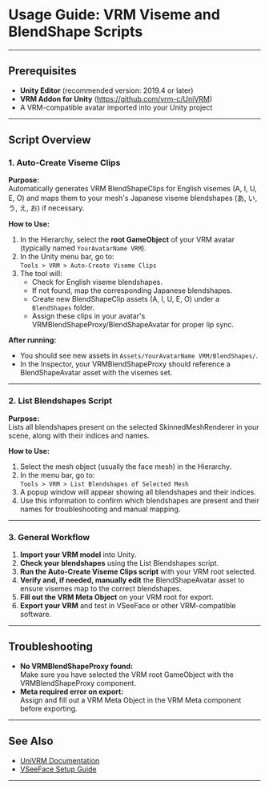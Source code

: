 # Usage Guide: VRM Viseme and BlendShape Scripts

---

## Prerequisites

- **Unity Editor** (recommended version: 2019.4 or later)
- **VRM Addon for Unity** (https://github.com/vrm-c/UniVRM)
- A VRM-compatible avatar imported into your Unity project

---

## Script Overview

### 1. **Auto-Create Viseme Clips**

**Purpose:**  
Automatically generates VRM BlendShapeClips for English visemes (A, I, U, E, O) and maps them to your mesh's Japanese viseme blendshapes (あ, い, う, え, お) if necessary.

**How to Use:**
1. In the Hierarchy, select the **root GameObject** of your VRM avatar (typically named `YourAvatarName VRM`).
2. In the Unity menu bar, go to:  
   `Tools > VRM > Auto-Create Viseme Clips`
3. The tool will:
   - Check for English viseme blendshapes.
   - If not found, map the corresponding Japanese blendshapes.
   - Create new BlendShapeClip assets (A, I, U, E, O) under a `BlendShapes` folder.
   - Assign these clips in your avatar's VRMBlendShapeProxy/BlendShapeAvatar for proper lip sync.

**After running:**  
- You should see new assets in `Assets/YourAvatarName VRM/BlendShapes/`.
- In the Inspector, your VRMBlendShapeProxy should reference a BlendShapeAvatar asset with the visemes set.

---

### 2. **List Blendshapes Script**

**Purpose:**  
Lists all blendshapes present on the selected SkinnedMeshRenderer in your scene, along with their indices and names.

**How to Use:**
1. Select the mesh object (usually the face mesh) in the Hierarchy.
2. In the menu bar, go to:  
   `Tools > VRM > List Blendshapes of Selected Mesh`
3. A popup window will appear showing all blendshapes and their indices.
4. Use this information to confirm which blendshapes are present and their names for troubleshooting and manual mapping.

---

### 3. **General Workflow**

1. **Import your VRM model** into Unity.
2. **Check your blendshapes** using the List Blendshapes script.
3. **Run the Auto-Create Viseme Clips script** with your VRM root selected.
4. **Verify and, if needed, manually edit** the BlendShapeAvatar asset to ensure visemes map to the correct blendshapes.
5. **Fill out the VRM Meta Object** on your VRM root for export.
6. **Export your VRM** and test in VSeeFace or other VRM-compatible software.

---

## Troubleshooting

- **No VRMBlendShapeProxy found:**  
  Make sure you have selected the VRM root GameObject with the VRMBlendShapeProxy component.
- **Meta required error on export:**  
  Assign and fill out a VRM Meta Object in the VRM Meta component before exporting.

---

## See Also

- [UniVRM Documentation](https://vrm.dev/en/)
- [VSeeFace Setup Guide](https://www.vseeface.icu/)

---
